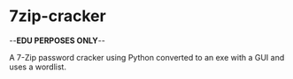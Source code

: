# 7zip-cracker

--**EDU PERPOSES ONLY**--

A 7-Zip password cracker using Python converted to an exe with a GUI and uses a wordlist.
